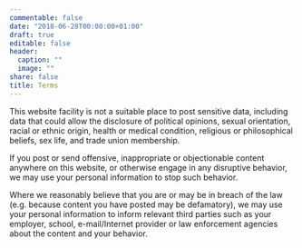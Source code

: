 ```yaml
---
commentable: false
date: "2018-06-28T00:00:00+01:00"
draft: true
editable: false
header:
  caption: ""
  image: ""
share: false
title: Terms
---
```

This website facility is not a suitable place to post sensitive data, including data that could allow the disclosure of political opinions, sexual orientation, racial or ethnic origin, health or medical condition, religious or philosophical beliefs, sex life, and trade union membership.

If you post or send offensive, inappropriate or objectionable content anywhere on this website, or otherwise engage in any disruptive behavior, we may use your personal information to stop such behavior.

Where we reasonably believe that you are or may be in breach of the law (e.g. because content you have posted may be defamatory), we may use your personal information to inform relevant third parties such as your employer, school, e-mail/Internet provider or law enforcement agencies about the content and your behavior.
